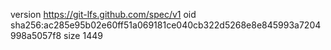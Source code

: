 version https://git-lfs.github.com/spec/v1
oid sha256:ac285e95b02e60ff51a069181ce040cb322d5268e8e845993a7204998a5057f8
size 1449
